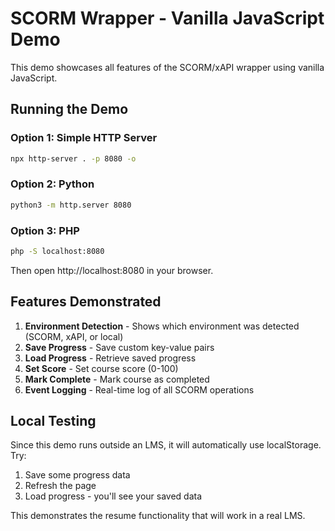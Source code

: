 # SCORM Wrapper - Vanilla JavaScript Demo

This demo showcases all features of the SCORM/xAPI wrapper using vanilla JavaScript.

## Running the Demo

### Option 1: Simple HTTP Server

```bash
npx http-server . -p 8080 -o
```

### Option 2: Python

```bash
python3 -m http.server 8080
```

### Option 3: PHP

```bash
php -S localhost:8080
```

Then open http://localhost:8080 in your browser.

## Features Demonstrated

1. **Environment Detection** - Shows which environment was detected (SCORM, xAPI, or local)
2. **Save Progress** - Save custom key-value pairs
3. **Load Progress** - Retrieve saved progress
4. **Set Score** - Set course score (0-100)
5. **Mark Complete** - Mark course as completed
6. **Event Logging** - Real-time log of all SCORM operations

## Local Testing

Since this demo runs outside an LMS, it will automatically use localStorage. Try:

1. Save some progress data
2. Refresh the page
3. Load progress - you'll see your saved data

This demonstrates the resume functionality that will work in a real LMS.

